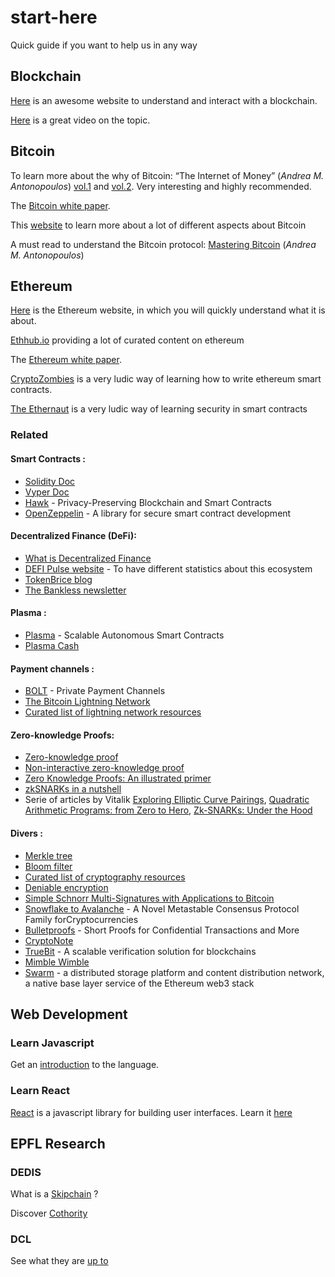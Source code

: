 # start-here
Quick guide if you want to help us in any way

## Blockchain


[Here](http://blockchain.mit.edu/how-blockchain-works/) is an awesome website to understand and interact with a blockchain.

[Here](https://www.youtube.com/watch?v=bBC-nXj3Ng4) is a great video on the topic.

## Bitcoin

To learn more about the why of Bitcoin: “The Internet of Money” (_Andrea M. Antonopoulos_) [vol.1](https://www.amazon.com/Internet-Money-Andreas-M-Antonopoulos/dp/1537000454) and [vol.2](https://www.amazon.com/Internet-Money-Andreas-M-Antonopoulos/dp/194791006X/). Very interesting and highly recommended.

The [Bitcoin white paper](https://bitcoin.org/bitcoin.pdf).

This [website](https://www.lopp.net/bitcoin-information.html) to learn more about a lot of different aspects about Bitcoin

A must read to understand the Bitcoin protocol: [Mastering Bitcoin](https://www.amazon.com/Mastering-Bitcoin-Programming-Open-Blockchain/dp/1491954388/) (_Andrea M. Antonopoulos_)

## Ethereum

[Here](https://ethereum.org/en/what-is-ethereum/) is the Ethereum website, in which you will quickly understand what it is about.

[Ethhub.io](https://docs.ethhub.io/) providing a lot of curated content on ethereum

The [Ethereum white paper](http://blockchainlab.com/pdf/Ethereum_white_paper-a_next_generation_smart_contract_and_decentralized_application_platform-vitalik-buterin.pdf).

[CryptoZombies](https://cryptozombies.io/) is a very ludic way of learning how to write ethereum smart contracts.

[The Ethernaut](https://ethernaut.openzeppelin.com/) is a very ludic way of learning security in smart contracts


### Related

#### Smart Contracts :
- [Solidity Doc](https://solidity.readthedocs.io/en/latest/)
- [Vyper Doc](https://vyper.readthedocs.io/en/latest/)
- [Hawk](https://eprint.iacr.org/2015/675.pdf) - Privacy-Preserving Blockchain and Smart Contracts
- [OpenZeppelin](https://github.com/OpenZeppelin/openzeppelin-solidity) - A library for secure smart contract development


#### Decentralized Finance (DeFi):
- [What is Decentralized Finance](https://cryptotesters.com/blog/what-is-decentralized-finance)
- [DEFI Pulse website](https://defipulse.com/) - To have different statistics about this ecosystem
- [TokenBrice blog](https://tokenbrice.xyz/)
- [The Bankless newsletter](https://banklessfr.substack.com/)


#### Plasma :
- [Plasma](https://plasma.io/plasma.pdf) - Scalable Autonomous Smart Contracts
- [Plasma Cash](https://www.youtube.com/watch?v=uyuA11PDDHE)

#### Payment channels :
- [BOLT](https://z.cash/blog/bolt-private-payment-channels) - Private Payment Channels
- [The Bitcoin Lightning Network](https://lightning.network/lightning-network-paper.pdf)
- [Curated list of lightning network resources](https://github.com/bcongdon/awesome-lightning-network)

#### Zero-knowledge Proofs:
- [Zero-knowledge proof](https://en.wikipedia.org/wiki/Zero-knowledge_proof)
- [Non-interactive zero-knowledge proof](https://en.wikipedia.org/wiki/Non-interactive_zero-knowledge_proof)
- [Zero Knowledge Proofs: An illustrated primer](https://blog.cryptographyengineering.com/2014/11/27/zero-knowledge-proofs-illustrated-primer/)
- [zkSNARKs in a nutshell](https://blog.ethereum.org/2016/12/05/zksnarks-in-a-nutshell/)
- Serie of articles by Vitalik [Exploring Elliptic Curve Pairings](https://medium.com/@VitalikButerin/exploring-elliptic-curve-pairings-c73c1864e627), [Quadratic Arithmetic Programs: from Zero to Hero](https://medium.com/@VitalikButerin/quadratic-arithmetic-programs-from-zero-to-hero-f6d558cea649), [Zk-SNARKs: Under the Hood](https://medium.com/@VitalikButerin/zk-snarks-under-the-hood-b33151a013f6)

#### Divers :
- [Merkle tree](https://en.wikipedia.org/wiki/Merkle_tree)
- [Bloom filter](https://en.wikipedia.org/wiki/Bloom_filter)
- [Curated list of cryptography resources](https://github.com/sobolevn/awesome-cryptography)
- [Deniable encryption](https://en.wikipedia.org/wiki/Deniable_encryption)
- [Simple Schnorr Multi-Signatures with Applications to Bitcoin](https://eprint.iacr.org/2018/068.pdf)
- [Snowflake to Avalanche](https://ipfs.io/ipfs/QmUy4jh5mGNZvLkjies1RWM4YuvJh5o2FYopNPVYwrRVGV) - A Novel Metastable Consensus Protocol Family forCryptocurrencies
- [Bulletproofs](https://eprint.iacr.org/2017/1066.pdf) - Short Proofs for Confidential Transactions and More
- [CryptoNote](https://cryptonote.org/whitepaper.pdf)
- [TrueBit](https://people.cs.uchicago.edu/~teutsch/papers/truebit.pdf) - A scalable verification solution for blockchains
- [Mimble Wimble](http://mimblewimble.cash/20160719-OriginalWhitePaper.txt)
- [Swarm](https://swarm-guide.readthedocs.io/en/latest/) - a distributed storage platform and content distribution network, a native base layer service of the Ethereum web3 stack

## Web Development

### Learn Javascript

Get an [introduction](https://www.codecademy.com/learn/introduction-to-javascript) to the language.

### Learn React

[React](https://reactjs.org) is a javascript library for building user interfaces. Learn it [here](https://reactjs.org/tutorial/tutorial.html)

## EPFL Research

### DEDIS

What is a [Skipchain](https://bford.github.io/2017/08/01/skipchain/) ?

Discover [Cothority](https://github.com/dedis/cothority)

### DCL

See what they are [up to](http://dcl.epfl.ch/site/Home)
